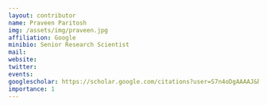 ```yaml
---
layout: contributor
name: Praveen Paritosh
img: /assets/img/praveen.jpg 
affiliation: Google
minibio: Senior Research Scientist
mail: 
website: 
twitter: 
events: 
googlescholar: https://scholar.google.com/citations?user=S7n4oDgAAAAJ&hl=en&oi=sra
importance: 1
---
```

